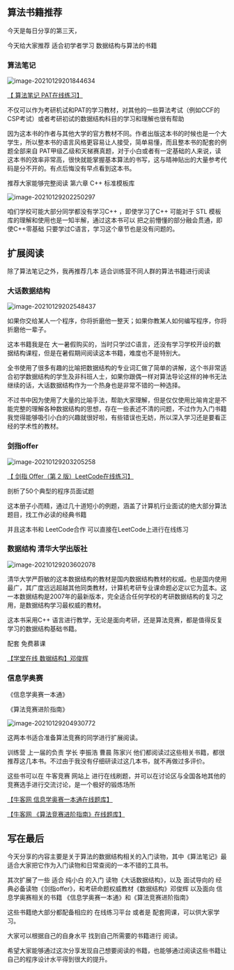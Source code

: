## 算法书籍推荐

今天是每日分享的第三天，

今天给大家推荐  适合初学者学习 数据结构与算法的书籍

### 算法笔记

![image-20210129201844634](https://gitee.com/hanxu051/img/raw/master//img/20210129201844.png)



[【 算法笔记 PAT在线练习】](https://pintia.cn/problem-sets)

不仅可以作为考研机试和PAT的学习教材，对其他的一些算法考试（例如CCF的CSP考试）或者考研初试的数据结构科目的学习和理解也很有帮助

因为这本书的作者与其他大学的官方教材不同。作者出版这本书的时候也是一个大学生，所以整本书的语言风格更容易让人接受，简单易懂，而且整本书的配套的例题全部来自 PAT甲级乙级和天梯赛真题，对于小白或者有一定基础的人来说，读这本书的效率非常高，很快就能掌握基本算法的书写，这与晴神贴出的大量参考代码是分不开的。有点后悔没有早点看到这本书。

推荐大家能够完整阅读 第六章 C++ 标准模板库

![image-20210129202250297](https://gitee.com/hanxu051/img/raw/master//img/20210129202250.png)

咱们学校可能大部分同学都没有学习C++ ，即使学习了C++ 可能对于 STL 模板库的理解和使用也是一知半解，通过这本书可以 把之前懵懂的部分融会贯通，即使C++零基础 只要学过C语言，学习这个章节也是没有问题的。



## 扩展阅读

除了算法笔记之外，我再推荐几本 适合训练营不同人群的算法书籍进行阅读

### 大话数据结构

![image-20210129202548437](https://gitee.com/hanxu051/img/raw/master//img/20210129202548.png)

如果你交给某人一个程序，你将折磨他一整天；如果你教某人如何编写程序，你将折磨他一辈子。

这本书籍我是在 大一暑假购买的，当时只学过C语言，还没有学习学校开设的数据结构课程，但是在暑假期间阅读这本书籍，难度也不是特别大。

全书使用了很多有趣的比喻把数据结构的专业词汇做了简单的讲解，这个书非常适合初学数据结构的学生及非科班人士，如果你跟偶一样对算法导论这样的神书无法继续的话，大话数据结构作为一个热身也是非常不错的一种选择。

不过书中因为使用了大量的比喻手法，帮助大家理解，但是仅仅使用比喻肯定是不能完整的理解各种数据结构的思想，存在一些表述不清的问题，不过作为入门书籍我觉得能够吸引小白的兴趣就很好啦，有些错误也无妨，所以深入学习还是要看正经的学术性的教材。

### 剑指offer

![image-20210129203205258](https://gitee.com/hanxu051/img/raw/master//img/20210129203205.png)

[【 剑指 Offer（第 2 版）LeetCode在线练习】](https://leetcode-cn.com/problemset/lcof/)

剖析了50个典型的程序员面试题

这本册子小而精，通过几十道短小的例题，涵盖了计算机行业面试的绝大部分算法题目，找工作必读的经典书籍

并且这本书和 LeetCode合作 可以直接在LeetCode上进行在线练习

### 数据结构 清华大学出版社

![image-20210129203602078](https://gitee.com/hanxu051/img/raw/master//img/20210129203602.png)

清华大学严蔚敏的这本数据结构的教材是国内数据结构教材的权威。也是国内使用最广，其广度远远超越其他同类教材，计算机考研专业课命题必定以它为蓝本。这一本数据结构是2007年的最新版本，完全适合任何学校的考研数据结构的复习之用，是数据结构学习最权威的教材。

这本书采用C++ 语言进行教学，无论是面向考研，还是算法竞赛，都是值得反复学习的数据结构基础书籍。

配套 免费慕课 

[【学堂在线 数据结构】邓俊辉 ](https://www.xuetangx.com/course/THU08091000384/5883586?channel=page_course_ad)

### 信息学奥赛

《信息学奥赛一本通》

《算法竞赛进阶指南》

![image-20210129204930772](https://gitee.com/hanxu051/img/raw/master//img/20210129204930.png)

这两本书适合准备算法竞赛的同学进行扩展阅读。

训练营 上一届的负责 学长 李振浩 曹晨 陈家兴 他们都阅读过这些相关书籍，都很推荐这几本书。不过由于我没有仔细研读过这几本书，就不再做过多评价。

这些书可以在 牛客竞赛 网站上 进行在线刷题，并可以在讨论区与全国各地其他的 竞赛选手进行交流讨论，是一个极好的锻炼场所



[【牛客网 信息学奥赛一本通在线题库】](https://ac.nowcoder.com/acm/archive/oi-ybt)

[【牛客网 《算法竞赛进阶指南》在线题库】](https://ac.nowcoder.com/acm/archive/oi-advance)

## 写在最后

今天分享的内容主要是关于算法的数据结构相关的入门读物，其中《算法笔记》最适合大家把它作为入门读物和日常查阅的一本不错的工具书。

其次扩展了一些 适合  纯小白 的入门 读物《大话数据结构》，以及 面试导向的 经典必备读物《剑指offer》，和考研命题权威教材《数据结构》邓俊辉 以及面向 信息学奥赛相关的书籍 《信息学奥赛一本通》和《算法竞赛进阶指南》

这些书籍绝大部分都配备相应的 在线练习平台 或者是 配套网课，可以供大家学习。



大家可以根据自己的自身水平 找到自己所需要的书籍进行 阅读。

希望大家能够通过这次分享发现自己想要阅读的书籍，也能够通过阅读这些书籍让自己的程序设计水平得到很大的提升。

